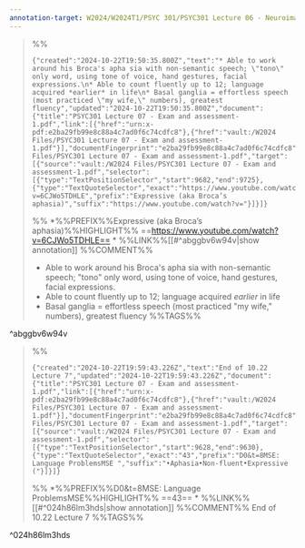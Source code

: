 ```yaml
---
annotation-target: W2024/W2024T1/PSYC 301/PSYC301 Lecture 06 - Neuroimaging.pdf
---
```


>%%
>```annotation-json
>{"created":"2024-10-22T19:50:35.800Z","text":"* Able to work around his Broca's apha sia with non-semantic speech; \"tono\" only word, using tone of voice, hand gestures, facial expressions.\n* Able to count fluently up to 12; language acquired *earlier* in life\n* Basal ganglia = effortless speech (most practiced \"my wife,\" numbers), greatest fluency","updated":"2024-10-22T19:50:35.800Z","document":{"title":"PSYC301 Lecture 07 - Exam and assessment-1.pdf","link":[{"href":"urn:x-pdf:e2ba29fb99e8c88a4c7ad0f6c74cdfc8"},{"href":"vault:/W2024 Files/PSYC301 Lecture 07 - Exam and assessment-1.pdf"}],"documentFingerprint":"e2ba29fb99e8c88a4c7ad0f6c74cdfc8"},"uri":"vault:/W2024 Files/PSYC301 Lecture 07 - Exam and assessment-1.pdf","target":[{"source":"vault:/W2024 Files/PSYC301 Lecture 07 - Exam and assessment-1.pdf","selector":[{"type":"TextPositionSelector","start":9682,"end":9725},{"type":"TextQuoteSelector","exact":"https://www.youtube.com/watch?v=6CJWo5TDHLE","prefix":"Expressive (aka Broca’s aphasia)","suffix":"https://www.youtube.com/watch?v="}]}]}
>```
>%%
>*%%PREFIX%%Expressive (aka Broca’s aphasia)%%HIGHLIGHT%% ==https://www.youtube.com/watch?v=6CJWo5TDHLE== *
>%%LINK%%[[#^abggbv6w94v|show annotation]]
>%%COMMENT%%
>* Able to work around his Broca's apha sia with non-semantic speech; "tono" only word, using tone of voice, hand gestures, facial expressions.
>* Able to count fluently up to 12; language acquired *earlier* in life
>* Basal ganglia = effortless speech (most practiced "my wife," numbers), greatest fluency
>%%TAGS%%
>
^abggbv6w94v


>%%
>```annotation-json
>{"created":"2024-10-22T19:59:43.226Z","text":"End of 10.22 Lecture 7","updated":"2024-10-22T19:59:43.226Z","document":{"title":"PSYC301 Lecture 07 - Exam and assessment-1.pdf","link":[{"href":"urn:x-pdf:e2ba29fb99e8c88a4c7ad0f6c74cdfc8"},{"href":"vault:/W2024 Files/PSYC301 Lecture 07 - Exam and assessment-1.pdf"}],"documentFingerprint":"e2ba29fb99e8c88a4c7ad0f6c74cdfc8"},"uri":"vault:/W2024 Files/PSYC301 Lecture 07 - Exam and assessment-1.pdf","target":[{"source":"vault:/W2024 Files/PSYC301 Lecture 07 - Exam and assessment-1.pdf","selector":[{"type":"TextPositionSelector","start":9628,"end":9630},{"type":"TextQuoteSelector","exact":"43","prefix":"D0&t=8MSE: Language ProblemsMSE ","suffix":"•Aphasia•Non-fluent•Expressive ("}]}]}
>```
>%%
>*%%PREFIX%%D0&t=8MSE: Language ProblemsMSE%%HIGHLIGHT%% ==43== *
>%%LINK%%[[#^024h86lm3hds|show annotation]]
>%%COMMENT%%
>End of 10.22 Lecture 7
>%%TAGS%%
>
^024h86lm3hds
